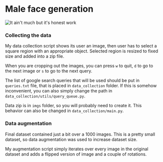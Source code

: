 # Male face generation

![It ain't much but it's honest work](https://i.kym-cdn.com/entries/icons/original/000/028/021/work.jpg)

### Collecting the data
My data collection script shows its user an image, then user has to select a square region with an 
appropriate object. Selected region is resized to fixed size and added into a zip file.

When you are cropping out the images, you can press `w` to quit, 
`d` to go to the next image or `s` to go to the next query.

The list of google search queries that will be used should be put in `queries.txt` file, that is placed in 
`data_collection` folder. If this is somehow inconvenient, you can also simply change the path in 
`data_collection/utils/query_queue.py`.

Data zip is in `imgs` folder, so you will probably need to create it. This behavior can also be changed in
`data_collection/main.py`.

### Data augmentation
Final dataset contained just a bit over a 1000 images. This is a pretty small dataset, so data augmentation 
was used to increase dataset size.

My augmentation script simply iterates over every image in the original dataset and adds a flipped version 
of image and a couple of rotations. 

